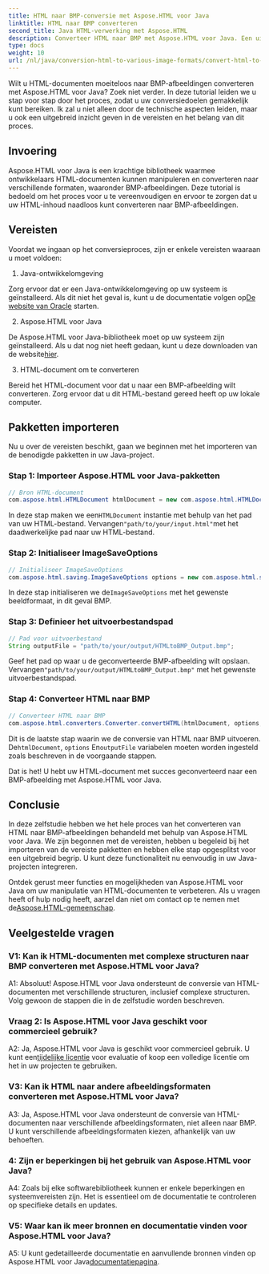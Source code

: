 ```yaml
---
title: HTML naar BMP-conversie met Aspose.HTML voor Java
linktitle: HTML naar BMP converteren
second_title: Java HTML-verwerking met Aspose.HTML
description: Converteer HTML naar BMP met Aspose.HTML voor Java. Een uitgebreide tutorial om HTML-documenten naadloos om te zetten in BMP-afbeeldingen met behulp van Aspose.HTML voor Java.
type: docs
weight: 10
url: /nl/java/conversion-html-to-various-image-formats/convert-html-to-bmp/
---
```

Wilt u HTML-documenten moeiteloos naar BMP-afbeeldingen converteren met Aspose.HTML voor Java? Zoek niet verder. In deze tutorial leiden we u stap voor stap door het proces, zodat u uw conversiedoelen gemakkelijk kunt bereiken. Ik zal u niet alleen door de technische aspecten leiden, maar u ook een uitgebreid inzicht geven in de vereisten en het belang van dit proces. 

## Invoering

Aspose.HTML voor Java is een krachtige bibliotheek waarmee ontwikkelaars HTML-documenten kunnen manipuleren en converteren naar verschillende formaten, waaronder BMP-afbeeldingen. Deze tutorial is bedoeld om het proces voor u te vereenvoudigen en ervoor te zorgen dat u uw HTML-inhoud naadloos kunt converteren naar BMP-afbeeldingen.

## Vereisten

Voordat we ingaan op het conversieproces, zijn er enkele vereisten waaraan u moet voldoen:

1. Java-ontwikkelomgeving

 Zorg ervoor dat er een Java-ontwikkelomgeving op uw systeem is geïnstalleerd. Als dit niet het geval is, kunt u de documentatie volgen op[De website van Oracle](https://www.oracle.com/java/technologies/javase-downloads.html) starten.

2. Aspose.HTML voor Java

De Aspose.HTML voor Java-bibliotheek moet op uw systeem zijn geïnstalleerd. Als u dat nog niet heeft gedaan, kunt u deze downloaden van de website[hier](https://releases.aspose.com/html/java/).

3. HTML-document om te converteren

Bereid het HTML-document voor dat u naar een BMP-afbeelding wilt converteren. Zorg ervoor dat u dit HTML-bestand gereed heeft op uw lokale computer.

## Pakketten importeren

Nu u over de vereisten beschikt, gaan we beginnen met het importeren van de benodigde pakketten in uw Java-project.

### Stap 1: Importeer Aspose.HTML voor Java-pakketten

```java
// Bron HTML-document
com.aspose.html.HTMLDocument htmlDocument = new com.aspose.html.HTMLDocument("path/to/your/input.html");
```

 In deze stap maken we een`HTMLDocument` instantie met behulp van het pad van uw HTML-bestand. Vervangen`"path/to/your/input.html"`met het daadwerkelijke pad naar uw HTML-bestand.

### Stap 2: Initialiseer ImageSaveOptions

```java
// Initialiseer ImageSaveOptions
com.aspose.html.saving.ImageSaveOptions options = new com.aspose.html.saving.ImageSaveOptions(com.aspose.html.rendering.image.ImageFormat.Bmp);
```

 In deze stap initialiseren we de`ImageSaveOptions` met het gewenste beeldformaat, in dit geval BMP.

### Stap 3: Definieer het uitvoerbestandspad

```java
// Pad voor uitvoerbestand
String outputFile = "path/to/your/output/HTMLtoBMP_Output.bmp";
```

 Geef het pad op waar u de geconverteerde BMP-afbeelding wilt opslaan. Vervangen`"path/to/your/output/HTMLtoBMP_Output.bmp"` met het gewenste uitvoerbestandspad.

### Stap 4: Converteer HTML naar BMP

```java
// Converteer HTML naar BMP
com.aspose.html.converters.Converter.convertHTML(htmlDocument, options, outputFile);
```

 Dit is de laatste stap waarin we de conversie van HTML naar BMP uitvoeren. De`htmlDocument`, `options` En`outputFile` variabelen moeten worden ingesteld zoals beschreven in de voorgaande stappen.

Dat is het! U hebt uw HTML-document met succes geconverteerd naar een BMP-afbeelding met Aspose.HTML voor Java.

## Conclusie

In deze zelfstudie hebben we het hele proces van het converteren van HTML naar BMP-afbeeldingen behandeld met behulp van Aspose.HTML voor Java. We zijn begonnen met de vereisten, hebben u begeleid bij het importeren van de vereiste pakketten en hebben elke stap opgesplitst voor een uitgebreid begrip. U kunt deze functionaliteit nu eenvoudig in uw Java-projecten integreren.

 Ontdek gerust meer functies en mogelijkheden van Aspose.HTML voor Java om uw manipulatie van HTML-documenten te verbeteren. Als u vragen heeft of hulp nodig heeft, aarzel dan niet om contact op te nemen met de[Aspose.HTML-gemeenschap](https://forum.aspose.com/).

## Veelgestelde vragen

### V1: Kan ik HTML-documenten met complexe structuren naar BMP converteren met Aspose.HTML voor Java?

A1: Absoluut! Aspose.HTML voor Java ondersteunt de conversie van HTML-documenten met verschillende structuren, inclusief complexe structuren. Volg gewoon de stappen die in de zelfstudie worden beschreven.

### Vraag 2: Is Aspose.HTML voor Java geschikt voor commercieel gebruik?

 A2: Ja, Aspose.HTML voor Java is geschikt voor commercieel gebruik. U kunt een[tijdelijke licentie](https://purchase.aspose.com/temporary-license/) voor evaluatie of koop een volledige licentie om het in uw projecten te gebruiken.

### V3: Kan ik HTML naar andere afbeeldingsformaten converteren met Aspose.HTML voor Java?

A3: Ja, Aspose.HTML voor Java ondersteunt de conversie van HTML-documenten naar verschillende afbeeldingsformaten, niet alleen naar BMP. U kunt verschillende afbeeldingsformaten kiezen, afhankelijk van uw behoeften.

### 4: Zijn er beperkingen bij het gebruik van Aspose.HTML voor Java?

A4: Zoals bij elke softwarebibliotheek kunnen er enkele beperkingen en systeemvereisten zijn. Het is essentieel om de documentatie te controleren op specifieke details en updates.

### V5: Waar kan ik meer bronnen en documentatie vinden voor Aspose.HTML voor Java?

A5: U kunt gedetailleerde documentatie en aanvullende bronnen vinden op Aspose.HTML voor Java[documentatiepagina](https://reference.aspose.com/html/java/).
